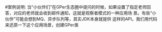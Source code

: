 #案例说明:
当“小伙伴们”在GPer生态圈中提问的时候，如果设置了指定老师回
答，对应的老师就会收到邮件通知，这就是观察者模式的一种应用场
景。有些“小伙伴”可能会想到MQ、异步队列等，其实JDK本身就提供
这样的API。我们用代码来还原一下这个应用场景，创建GPer类